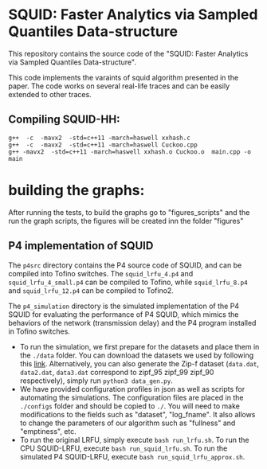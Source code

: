# SQUID: Faster Analytics via Sampled Quantiles Data-structure

This repository contains the source code of the "SQUID: Faster Analytics via Sampled Quantiles Data-structure".

This code implements the varaints of squid algorithm presented in the paper. The code works on several real-life traces and can be easily extended to other traces.

## Compiling SQUID-HH:
    
    g++  -c  -mavx2  -std=c++11 -march=haswell xxhash.c
    g++  -c  -mavx2  -std=c++11 -march=haswell Cuckoo.cpp
    g++ -mavx2  -std=c++11 -march=haswell xxhash.o Cuckoo.o  main.cpp -o main
    
    
# building the graphs:
After running the tests, to build the graphs go to "figures_scripts" and the run the graph scripts, the figures will be created inn the folder "figures"
 
 
## P4 implementation of SQUID

The `p4src` directory contains the P4 source code of SQUID, and can be compiled into Tofino switches. The `squid_lrfu_4.p4` and `squid_lrfu_4_small.p4` can be compiled to Tofino, while `squid_lrfu_8.p4` and `squid_lrfu_12.p4` can be compiled to Tofino2.

The `p4_simulation` directory is the simulated implementation of the P4 SQUID for evaluating the performance of P4 SQUID, which mimics the behaviors of the network (transmission delay) and the P4 program installed in Tofino switches. 
- To run the simulation, we first prepare for the datasets and place them in the `./data` folder. You can download the datasets we used by following this [link](https://liveuclac-my.sharepoint.com/:u:/g/personal/ucabwh2_ucl_ac_uk/EX6KwUahD-JOpk3c7LymsQgB1JSsC1_6kX9x4SOZ5y70mA?e=bYc48k). Alternatively, you can also generate the Zip-f dataset (`data.dat`, `data2.dat`, `data3.dat` correspond to zipf_95 zipf_99 zipf_90 respectively), simply run `python3 data_gen.py`. 
- We have provided configuration profiles in json as well as scripts for automating the simulations. The configuration files are placed in the `./configs` folder and should be copied to `./`. You will need to make modifications to the fields such as "dataset", "log_fname". It also allows to change the parameters of our algorithm such as "fullness" and "emptiness", etc. 
- To run the original LRFU, simply execute `bash run_lrfu.sh`. To run the CPU SQUID-LRFU, execute `bash run_squid_lrfu.sh`. To run the simulated P4 SQUID-LRFU, execute `bash run_squid_lrfu_approx.sh`.
